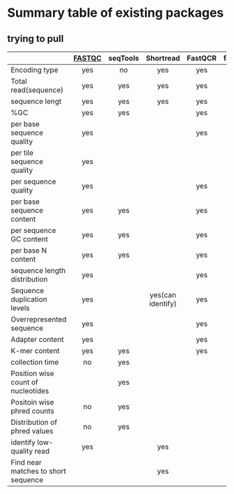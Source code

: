 # Summary table of existing packages
## trying to pull

|              | [FASTQC](https://www.bioinformatics.babraham.ac.uk/projects/fastqc/) | seqTools |Shortread|FastQCR|fastqp|
| :---         | :---:    |  :---:  | :---:  |:---:|:---:|
|Encoding type | yes  | no    |  yes    | yes||
|Total read(sequence)|yes|yes|yes|yes||
|sequence lengt      |yes|yes|yes|yes||
|%GC                 |yes|yes|   |yes||
|per base sequence quality|yes| | |yes|yes|
|per tile sequence quality|yes| | | ||
|per sequence quality|yes| | |yes||
|per base sequence content|yes|yes | |yes|yes|
|per  sequence GC content|yes|yes | | yes|yes|
|per base N content|yes|yes | |yes||
|sequence length distribution|yes| | |yes||
|Sequence duplication levels|yes| |yes(can identify)|yes||
|Overrepresented sequence|yes| | |yes||
|Adapter content|yes| | |yes||
|K-mer content|yes|yes | |yes|yes|
|collection time|no| yes| |||
|Position wise count of nucleotides| | yes| | ||
|Positoin wise phred counts|no| yes| | ||
|Distribution of phred values| no| yes| | ||
|identify low-quality read|yes | |yes | ||
|Find near matches to short sequence| | |yes | ||
